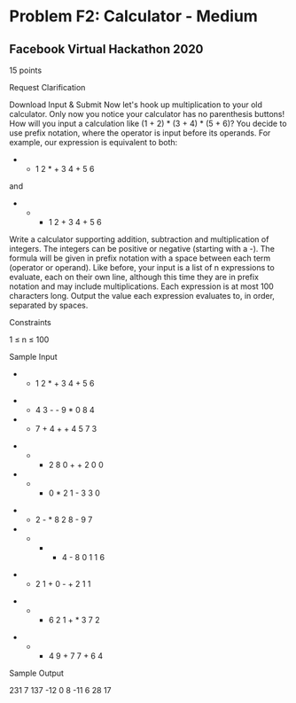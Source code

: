 # Problem F2: Calculator - Medium
## Facebook Virtual Hackathon 2020
15 points

Request Clarification

Download Input & Submit
Now let's hook up multiplication to your old calculator. Only now you notice your calculator has no parenthesis buttons!
How will you input a calculation like (1 + 2) * (3 + 4) * (5 + 6)? You decide to use prefix notation, where the operator is input before its operands. For example, our expression is equivalent to both:

* + 1 2 * + 3 4 + 5 6

and

* * + 1 2 + 3 4 + 5 6


Write a calculator supporting addition, subtraction and multiplication of integers. The integers can be positive or negative (starting with a -). The formula will be given in prefix notation with a space between each term (operator or operand).
Like before, your input is a list of n expressions to evaluate, each on their own line, although this time they are in prefix notation and may include multiplications. Each expression is at most 100 characters long. Output the value each expression evaluates to, in order, separated by spaces.

Constraints

1 ≤ n ≤ 100

Sample Input

* + 1 2 * + 3 4 + 5 6

- * 4 3 - - 9 * 0 8 4

- * 7 + 4 + + 4 5 7 3

* - - 2 8 0 + + 2 0 0

* - + 0 * 2 1 - 3 3 0

- + 2 - * 8 2 8 - 9 7

- * - - 4 - 8 0 1 1 6

* + 2 1 + 0 - + 2 1 1

+ + - 6 2 1 + * 3 7 2

- + + 4 9 + 7 7 + 6 4

Sample Output

231 7 137 -12 0 8 -11 6 28 17

